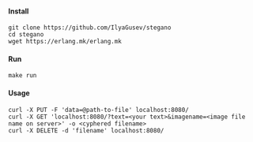 #### Install ####
```
git clone https://github.com/IlyaGusev/stegano
cd stegano
wget https://erlang.mk/erlang.mk
```
  
#### Run ####
```
make run
```

#### Usage ####
```
curl -X PUT -F 'data=@path-to-file' localhost:8080/
curl -X GET 'localhost:8080/?text=<your text>&imagename=<image file name on server>' -o <cyphered filename>
curl -X DELETE -d 'filename' localhost:8080/
```
